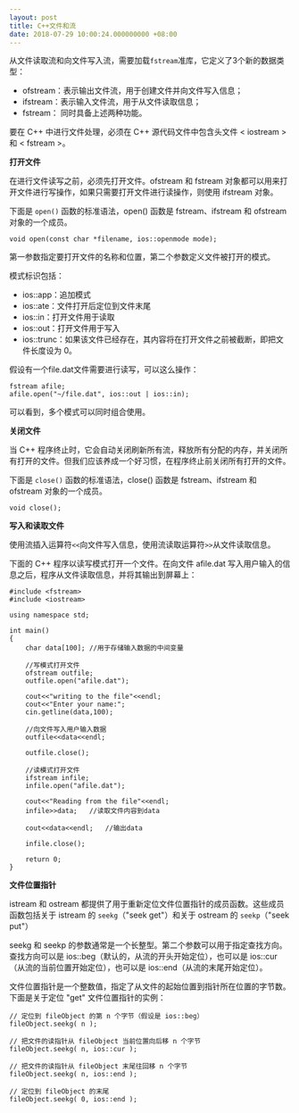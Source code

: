```yaml
---
layout: post
title: C++文件和流
date: 2018-07-29 10:00:24.000000000 +08:00
---
```


从文件读取流和向文件写入流，需要加载`fstream`准库，它定义了3个新的数据类型：

- ofstream：表示输出文件流，用于创建文件并向文件写入信息；
- ifstream：表示输入文件流，用于从文件读取信息；
- fstream： 同时具备上述两种功能。

要在 C++ 中进行文件处理，必须在 C++ 源代码文件中包含头文件 < iostream > 和 < fstream >。

**打开文件**

在进行文件读写之前，必须先打开文件。ofstream 和 fstream 对象都可以用来打开文件进行写操作，如果只需要打开文件进行读操作，则使用 ifstream 对象。

下面是 `open()` 函数的标准语法，open() 函数是 fstream、ifstream 和 ofstream 对象的一个成员。

	void open(const char *filename, ios::openmode mode);

第一参数指定要打开文件的名称和位置，第二个参数定义文件被打开的模式。

模式标识包括：

- ios::app：追加模式
- ios::ate：文件打开后定位到文件末尾
- ios::in：打开文件用于读取
- ios::out：打开文件用于写入
- ios::trunc：如果该文件已经存在，其内容将在打开文件之前被截断，即把文件长度设为 0。

假设有一个file.dat文件需要进行读写，可以这么操作：

	fstream afile;
	afile.open("~/file.dat", ios::out | ios::in);

可以看到，多个模式可以同时组合使用。

**关闭文件**

当 C++ 程序终止时，它会自动关闭刷新所有流，释放所有分配的内存，并关闭所有打开的文件。但我们应该养成一个好习惯，在程序终止前关闭所有打开的文件。

下面是 `close()` 函数的标准语法，close() 函数是 fstream、ifstream 和 ofstream 对象的一个成员。

	void close();

**写入和读取文件**

使用流插入运算符`<<`向文件写入信息，使用流读取运算符`>>`从文件读取信息。

下面的 C++ 程序以读写模式打开一个文件。在向文件 afile.dat 写入用户输入的信息之后，程序从文件读取信息，并将其输出到屏幕上：

	#include <fstream>
	#include <iostream>

	using namespace std;

	int main()
	{
		char data[100];	//用于存储输入数据的中间变量

		//写模式打开文件
		ofstream outfile;
		outfile.open("afile.dat");

		cout<<"writing to the file"<<endl;
		cout<<"Enter your name:";
		cin.getline(data,100);

		//向文件写入用户输入数据
		outfile<<data<<endl;

		outfile.close();

		//读模式打开文件
		ifstream infile;
		infile.open("afile.dat");

		cout<<"Reading from the file"<<endl;
		infile>>data;	//读取文件内容到data

		cout<<data<<endl;	//输出data

		infile.close();

		return 0;
	}

**文件位置指针**

istream 和 ostream 都提供了用于重新定位文件位置指针的成员函数。这些成员函数包括关于 istream 的 `seekg`（"seek get"）和关于 ostream 的 `seekp`（"seek put"）

seekg 和 seekp 的参数通常是一个长整型。第二个参数可以用于指定查找方向。查找方向可以是 ios::beg（默认的，从流的开头开始定位），也可以是 ios::cur（从流的当前位置开始定位），也可以是 ios::end（从流的末尾开始定位）。

文件位置指针是一个整数值，指定了从文件的起始位置到指针所在位置的字节数。下面是关于定位 "get" 文件位置指针的实例：

	// 定位到 fileObject 的第 n 个字节（假设是 ios::beg）
	fileObject.seekg( n );
 
	// 把文件的读指针从 fileObject 当前位置向后移 n 个字节
	fileObject.seekg( n, ios::cur );
 
	// 把文件的读指针从 fileObject 末尾往回移 n 个字节
	fileObject.seekg( n, ios::end );
 
	// 定位到 fileObject 的末尾
	fileObject.seekg( 0, ios::end );